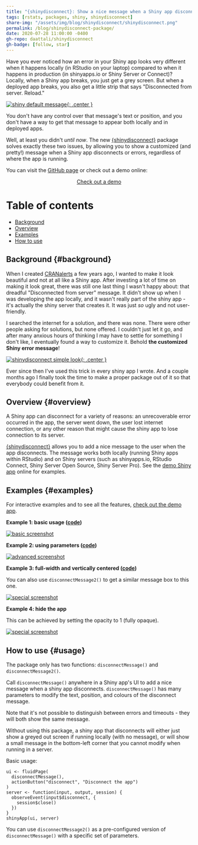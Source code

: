 ```yaml
---
title: "{shinydisconnect}: Show a nice message when a Shiny app disconnects or errors"
tags: [rstats, packages, shiny, shinydisconnect]
share-img: "/assets/img/blog/shinydisconnect/shinydisconnect.png"
permalink: /blog/shinydisconnect-package/
date: 2020-07-28 11:00:00 -0400
gh-repo: daattali/shinydisconnect
gh-badge: [follow, star]
---
```


Have you ever noticed how an error in your Shiny app looks very different when it happens locally (in RStudio on your laptop) compared to when it happens in production (in shinyapps.io or Shiny Server or Connect)? Locally, when a Shiny app breaks, you just get a grey screen. But when a deployed app breaks, you also get a little strip that says "Disconnected from server. Reload."

[![shiny default message](/assets/img/blog/shinydisconnect/shinydisconnect-default-message.png){: .center }](/shinydisconnect/shinydisconnect-default-message.png)

You don't have any control over that message's text or position, and you don't have a way to get that message to appear both locally and in deployed apps.

Well, at least you didn't *until now*. The new [{shinydisconnect}](https://github.com/daattali/shinydisconnect) package solves exactly these two issues, by allowing you to show a customized (and pretty!) message when a Shiny app disconnects or errors, regardless of where the app is running.

You can visit the [GitHub page](https://github.com/daattali/shinydisconnect/) or check out a demo online:

<div style="text-align:center;">
<a class="btn btn-lg btn-cta" href="https://daattali.com/shiny/shinydisconnect-demo/">Check out a demo</a>
</div>

# Table of contents

- [Background](#background)
- [Overview](#overview)
- [Examples](#examples)
- [How to use](#usage)

## Background {#background}

When I created [CRANalerts](https://cranalerts.com/) a few years ago, I wanted to make it look beautiful and not at all like a Shiny app. After investing a lot of time on making it look great, there was still one last thing I wasn't happy about: that dreadful "Disconnected from server" message. It didn't show up when I was developing the app locally, and it wasn't really part of the shiny app - it's actually the shiny server that creates it. It was just *so* ugly and not user-friendly.

I searched the internet for a solution, and there was none. There were other people asking for solutions, but none offered. I couldn't just let it go, and after many anxious hours of thinking I may have to settle for something I don't like, I eventually found a way to customize it. Behold **the customized Shiny error message**!

[![shinydisconnect simple look](/assets/img/blog/shinydisconnect/shinydisconnect-simple.PNG){: .center }](/assets/img/blog/shinydisconnect/shinydisconnect-simple.PNG)

Ever since then I've used this trick in every shiny app I wrote. And a couple months ago I finally took the time to make a proper package out of it so that everybody could benefit from it.

## Overview {#overview}

A Shiny app can disconnect for a variety of reasons: an unrecoverable error occurred in the app, the server went down, the user lost internet connection, or any other reason that might cause the shiny app to lose connection to its server.

[{shinydisconnect}](https://github.com/daattali/shinydisconnect) allows you to add a nice message to the user when the app disconnects.  The message works both locally (running Shiny apps within RStudio) and on Shiny servers (such as shinyapps.io, RStudio Connect, Shiny Server Open Source, Shiny Server Pro). See the [demo Shiny app](https://daattali.com/shiny/shinydisconnect-demo/) online for examples.

## Examples {#examples}

For interactive examples and to see all the features, [check out the demo app](https://daattali.com/shiny/shinydisconnect-demo/).

**Example 1: basic usage ([code](https://github.com/daattali/shinydisconnect/blob/master/inst/examples/basic/app.R))**

[![basic screenshot](/assets/img/blog/shinydisconnect/basic.png)](/assets/img/blog/shinydisconnect/basic.png)

**Example 2: using parameters ([code](https://github.com/daattali/shinydisconnect/blob/master/inst/examples/advanced/app.R))**

[![advanced screenshot](/assets/img/blog/shinydisconnect/advanced.png)](/assets/img/blog/shinydisconnect/advanced.png)

**Example 3: full-width and vertically centered ([code](https://github.com/daattali/shinydisconnect/blob/master/inst/examples/special/app.R))**

You can also use `disconnectMessage2()` to get a similar message box to this one.

[![special screenshot](/assets/img/blog/shinydisconnect/special.png)](/assets/img/blog/shinydisconnect/special.png)

**Example 4: hide the app**

This can be achieved by setting the opacity to 1 (fully opaque).

[![special screenshot](/assets/img/blog/shinydisconnect/special2.PNG)](/assets/img/blog/shinydisconnect/special2.PNG)

## How to use {#usage}

The package only has two functions: `disconnectMessage()` and `disconnectMessage2()`.

Call `disconnectMessage()` anywhere in a Shiny app's UI to add a nice message when a shiny app disconnects. `disconnectMessage()` has many parameters to modify the text, position, and colours of the disconnect message.

Note that it's not possible to distinguish between errors and timeouts - they will both show the same message.

Without using this package, a shiny app that disconnects will either just show a greyed out screen if running locally (with no message), or will show a small message in the bottom-left corner that you cannot modify when running in a server.

Basic usage:

```
ui <- fluidPage(
  disconnectMessage(),
  actionButton("disconnect", "Disconnect the app")
)
server <- function(input, output, session) {
  observeEvent(input$disconnect, {
    session$close()
  })
}
shinyApp(ui, server)
```

You can use `disconnectMessage2()` as a pre-configured version of `disconnectMessage()` with a specific set of parameters.
